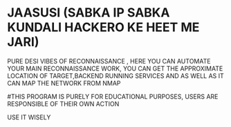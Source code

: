 # JAASUSI (SABKA IP SABKA KUNDALI HACKERO KE HEET ME JARI)
PURE DESI VIBES OF RECONNAISSANCE , HERE YOU CAN AUTOMATE YOUR MAIN RECONNAISSANCE WORK, YOU CAN GET THE APPROXIMATE LOCATION OF TARGET,BACKEND RUNNING SERVICES AND AS WELL AS IT CAN MAP THE NETWORK FROM NMAP


#THIS PROGRAM IS PURELY FOR EDUCATIONAL PURPOSES, USERS ARE RESPONSIBLE OF THEIR OWN ACTION

USE IT WISELY 
